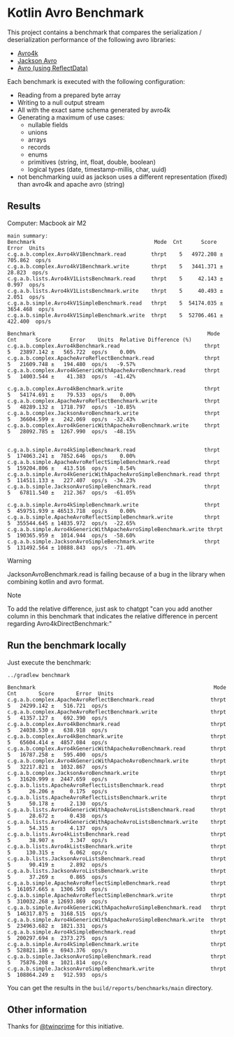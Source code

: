 # Kotlin Avro Benchmark

This project contains a benchmark that compares the serialization / deserialization performance of the following avro libraries:

- [Avro4k](https://github.com/avro-kotlin/avro4k/)
- [Jackson Avro](https://github.com/FasterXML/jackson-dataformats-binary/tree/master/avro)
- [Avro (using ReflectData)](https://avro.apache.org/)

Each benchmark is executed with the following configuration:
- Reading from a prepared byte array
- Writing to a null output stream
- All with the exact same schema generated by avro4k
- Generating a maximum of use cases:
  - nullable fields
  - unions
  - arrays
  - records
  - enums
  - primitives (string, int, float, double, boolean)
  - logical types (date, timestamp-millis, char, uuid)
- not benchmarking uuid as jackson uses a different representation (fixed) than avro4k and apache avro (string)

## Results

Computer: Macbook air M2

```angular2html
main summary:
Benchmark                                      Mode  Cnt      Score      Error  Units
c.g.a.b.complex.Avro4kV1Benchmark.read        thrpt    5   4972.208 ±  705.862  ops/s
c.g.a.b.complex.Avro4kV1Benchmark.write       thrpt    5   3441.371 ±   28.823  ops/s
c.g.a.b.lists.Avro4kV1ListsBenchmark.read     thrpt    5     42.143 ±    0.997  ops/s
c.g.a.b.lists.Avro4kV1ListsBenchmark.write    thrpt    5     40.493 ±    2.051  ops/s
c.g.a.b.simple.Avro4kV1SimpleBenchmark.read   thrpt    5  54174.035 ± 3654.468  ops/s
c.g.a.b.simple.Avro4kV1SimpleBenchmark.write  thrpt    5  52706.461 ±  422.400  ops/s
```


```
Benchmark                                                       Mode  Cnt      Score      Error    Units  Relative Difference (%)
c.g.a.b.complex.Avro4kBenchmark.read                           thrpt    5   23897.142 ±   565.722  ops/s    0.00%
c.g.a.b.complex.ApacheAvroReflectBenchmark.read                thrpt    5   21609.748 ±   194.480  ops/s   -9.57%
c.g.a.b.complex.Avro4kGenericWithApacheAvroBenchmark.read      thrpt    5   14003.544 ±    41.383  ops/s  -41.42%

c.g.a.b.complex.Avro4kBenchmark.write                          thrpt    5   54174.691 ±    79.533  ops/s    0.00%
c.g.a.b.complex.ApacheAvroReflectBenchmark.write               thrpt    5   48289.132 ±  1718.797  ops/s  -10.85%
c.g.a.b.complex.JacksonAvroBenchmark.write                     thrpt    5   36604.599 ±   242.069  ops/s  -32.43%
c.g.a.b.complex.Avro4kGenericWithApacheAvroBenchmark.write     thrpt    5   28092.785 ±  1267.990  ops/s  -48.15%


c.g.a.b.simple.Avro4kSimpleBenchmark.read                      thrpt    5  174063.241 ±  7852.646  ops/s    0.00%
c.g.a.b.simple.ApacheAvroReflectSimpleBenchmark.read           thrpt    5  159204.806 ±   413.516  ops/s   -8.54%
c.g.a.b.simple.Avro4kGenericWithApacheAvroSimpleBenchmark.read thrpt    5  114511.133 ±   227.407  ops/s  -34.23%
c.g.a.b.simple.JacksonAvroSimpleBenchmark.read                 thrpt    5   67811.540 ±   212.367  ops/s  -61.05%

c.g.a.b.simple.Avro4kSimpleBenchmark.write                     thrpt    5  459751.939 ± 46513.718  ops/s    0.00%
c.g.a.b.simple.ApacheAvroReflectSimpleBenchmark.write          thrpt    5  355544.645 ± 14835.972  ops/s  -22.65%
c.g.a.b.simple.Avro4kGenericWithApacheAvroSimpleBenchmark.write thrpt   5  190365.959 ±  1014.944  ops/s  -58.60%
c.g.a.b.simple.JacksonAvroSimpleBenchmark.write                thrpt    5  131492.564 ± 10888.843  ops/s  -71.40%
```

> [!WARNING]
> JacksonAvroBenchmark.read is failing because of a bug in the library when combining kotlin and avro format.

> [!NOTE]
> To add the relative difference, just ask to chatgpt "can you add another column in this benchmark that indicates the relative difference in percent regarding
> Avro4kDirectBenchmark:"




## Run the benchmark locally

Just execute the benchmark:

```shell
../gradlew benchmark
```

```
Benchmark                                                         Mode  Cnt       Score       Error  Units
c.g.a.b.complex.ApacheAvroReflectBenchmark.read                  thrpt    5   24299.142 ±   516.721  ops/s
c.g.a.b.complex.ApacheAvroReflectBenchmark.write                 thrpt    5   41357.127 ±   692.390  ops/s
c.g.a.b.complex.Avro4kBenchmark.read                             thrpt    5   24038.530 ±   638.918  ops/s
c.g.a.b.complex.Avro4kBenchmark.write                            thrpt    5   65604.414 ±  4857.084  ops/s
c.g.a.b.complex.Avro4kGenericWithApacheAvroBenchmark.read        thrpt    5   16787.258 ±   595.400  ops/s
c.g.a.b.complex.Avro4kGenericWithApacheAvroBenchmark.write       thrpt    5   32217.821 ±  1032.867  ops/s
c.g.a.b.complex.JacksonAvroBenchmark.write                       thrpt    5   31620.999 ±  2447.659  ops/s
c.g.a.b.lists.ApacheAvroReflectListsBenchmark.read               thrpt    5      26.206 ±     0.175  ops/s
c.g.a.b.lists.ApacheAvroReflectListsBenchmark.write              thrpt    5      50.178 ±     2.130  ops/s
c.g.a.b.lists.Avro4kGenericWithApacheAvroListsBenchmark.read     thrpt    5      28.672 ±     0.438  ops/s
c.g.a.b.lists.Avro4kGenericWithApacheAvroListsBenchmark.write    thrpt    5      54.315 ±     4.137  ops/s
c.g.a.b.lists.Avro4kListsBenchmark.read                          thrpt    5      38.907 ±     3.347  ops/s
c.g.a.b.lists.Avro4kListsBenchmark.write                         thrpt    5     130.315 ±     6.062  ops/s
c.g.a.b.lists.JacksonAvroListsBenchmark.read                     thrpt    5      90.419 ±     2.892  ops/s
c.g.a.b.lists.JacksonAvroListsBenchmark.write                    thrpt    5      37.269 ±     0.865  ops/s
c.g.a.b.simple.ApacheAvroReflectSimpleBenchmark.read             thrpt    5  161057.665 ±  1306.503  ops/s
c.g.a.b.simple.ApacheAvroReflectSimpleBenchmark.write            thrpt    5  310032.268 ± 12693.869  ops/s
c.g.a.b.simple.Avro4kGenericWithApacheAvroSimpleBenchmark.read   thrpt    5  146317.875 ±  3168.515  ops/s
c.g.a.b.simple.Avro4kGenericWithApacheAvroSimpleBenchmark.write  thrpt    5  234963.682 ±  1821.331  ops/s
c.g.a.b.simple.Avro4kSimpleBenchmark.read                        thrpt    5  200297.694 ±  2373.275  ops/s
c.g.a.b.simple.Avro4kSimpleBenchmark.write                       thrpt    5  528821.186 ±  6943.376  ops/s
c.g.a.b.simple.JacksonAvroSimpleBenchmark.read                   thrpt    5   75876.208 ±  1021.814  ops/s
c.g.a.b.simple.JacksonAvroSimpleBenchmark.write                  thrpt    5  108864.249 ±   912.593  ops/s
```

You can get the results in the `build/reports/benchmarks/main` directory.

## Other information

Thanks for [@twinprime](https://github.com/twinprime) for this initiative.
